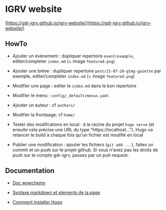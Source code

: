 # IGRV website

[https://gdr-igrv.github.io/igrv-website/](https://gdr-igrv.github.io/igrv-website/)

## HowTo

* Ajouter un évènement : dupliquer repertoire `event/example`, editer/completer `index.md` (+ image `featured.png`)

* Ajouter une brève : dupliquer repertoire `post/21-07-20-gtmg-gazette` par exemple, editer/completer `index.md` (+ image `featured.png`)

* Modifier une page : editer le `index.md` dans le bon repertoire

* Modifier le menu : `config/_default/menus.yaml`

* Ajouter un auteur : cf `authors/`

* Modifier la frontpage: cf `home/`

* Tester des modifcations en local : à la racine du projet `hugo serve` (et ensuite cela précise une URL du type "https://localhost..."). Hugo va relancer le build à chaque fois qu'un fichier est modifié en local

* Publier une modification : ajouter les fichiers (`git add ...`), faites un commit et un push sur le projet github. Si vous n'avez pas les droits de push sur le compte gdr-igrv, passez par un pull-request.


## Documentation

* [Doc wowchemy](https://wowchemy.com/docs/)

* [Syntaxe markdown et elements de la page](https://wowchemy.com/docs/content/writing-markdown-latex)

* [Comment installer Hugo](https://gohugo.io/getting-started/installing/)